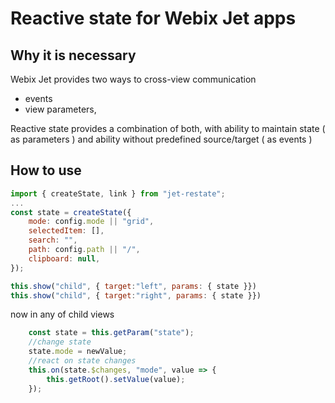 Reactive state for Webix Jet apps
====

## Why it is necessary

Webix Jet provides two ways to cross-view communication

- events
- view parameters, 

Reactive state provides a combination of both, with ability to maintain state ( as parameters ) and ability without predefined source/target ( as events ) 

## How to use

```js
import { createState, link } from "jet-restate";
...
const state = createState({
    mode: config.mode || "grid",
    selectedItem: [],
    search: "",
    path: config.path || "/",
    clipboard: null,
});

this.show("child", { target:"left", params: { state }})
this.show("child", { target:"right", params: { state }})
```

now in any of child views

```js
    const state = this.getParam("state");
    //change state
    state.mode = newValue;
    //react on state changes
    this.on(state.$changes, "mode", value => {
        this.getRoot().setValue(value);
    });
```

